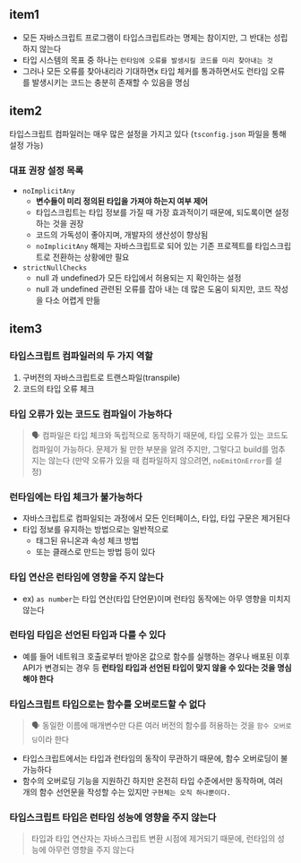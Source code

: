 ## item1

- 모든 자바스크립트 프로그램이 타입스크립트라는 명제는 참이지만, 그 반대는 성립하지 않는다
- 타입 시스템의 목표 중 하나는 `런타임에 오류를 발생시킬 코드를 미리 찾아내는 것`
- 그러나 모든 오류를 찾아내리라 기대하면x 타입 체커를 통과하면서도 런타임 오류를 발생시키는 코드는 충분히 존재할 수 있음을 명심

## item2

타입스크립트 컴파일러는 매우 많은 설정을 가지고 있다
(`tsconfig.json` 파일을 통해 설정 가능)

### 대표 권장 설정 목록

- `noImplicitAny`
  - **변수들이 미리 정의된 타입을 가져야 하는지 여부 제어**
  - 타입스크립트는 타입 정보를 가질 때 가장 효과적이기 때문에, 되도록이면 설정하는 것을 권장
  - 코드의 가독성이 좋아지며, 개발자의 생산성이 향상됨
  - `noImplicitAny` 해제는 자바스크립트로 되어 있는 기존 프로젝트를 타입스크립트로 전환하는 상황에만 필요
- `strictNullChecks`
  - null 과 undefined가 모든 타입에서 허용되는 지 확인하는 설정
  - null 과 undefined 관련된 오류를 잡아 내는 데 많은 도움이 되지만, 코드 작성을 다소 어렵게 만듦

## item3

### 타입스크립트 컴파일러의 두 가지 역할

1. 구버전의 자바스크립트로 트랜스파일(transpile)
2. 코드의 타입 오류 체크

### 타입 오류가 있는 코드도 컴파일이 가능하다

> 🗣️ 컴파일은 타입 체크와 독립적으로 동작하기 때문에, 타입 오류가 있는 코드도 컴파일이 가능하다. 문제가 될 만한 부분을 알려 주지만, 그렇다고 build를 멈추지는 않는다
> (만약 오류가 있을 때 컴파일하지 않으려면, `noEmitOnError`를 설정)

### 런타임에는 타입 체크가 불가능하다

- 자바스크립트로 컴파일되는 과정에서 모든 인터페이스, 타입, 타입 구문은 제거된다
- 타입 정보를 유지하는 방법으로는 일반적으로
  - 태그된 유니온과 속성 체크 방법
  - 또는 클래스로 만드는 방법 등이 있다

### 타입 연산은 런타임에 영향을 주지 않는다

- ex) `as number`는 타입 연산(타입 단언문)이며 런타임 동작에는 아무 영향을 미치지 않는다

### 런타임 타입은 선언된 타입과 다를 수 있다

- 예를 들어 네트워크 호출로부터 받아온 값으로 함수를 실행하는 경우나 배포된 이후 API가 변경되는 경우 등 **런타임 타입과 선언된 타입이 맞지 않을 수 있다는 것을 명심해야 한다**

### 타입스크립트 타입으로는 함수를 오버로드할 수 없다

> 🗣️ 동일한 이름에 매개변수만 다른 여러 버전의 함수를 허용하는 것을 `함수 오버로딩`이라 한다

- 타입스크립트에서는 타입과 런타임의 동작이 무관하기 때문에, 함수 오버로딩이 불가능하다
- 함수의 오버로딩 기능을 지원하긴 하지만 온전히 타입 수준에서만 동작하며, 여러 개의 함수 선언문을 작성할 수는 있지만 `구현체는 오직 하나뿐이다.`

### 타입스크립트 타입은 런타임 성능에 영향을 주지 않는다

> 타입과 타입 연산자는 자바스크립트 변환 시점에 제거되기 때문에, 런타임의 성능에 아무런 영향을 주지 않는다
